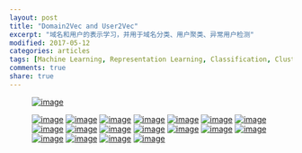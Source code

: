 ```yaml
---
layout: post
title: "Domain2Vec and User2Vec"
excerpt: "域名和用户的表示学习，并用于域名分类、用户聚类、异常用户检测"
modified: 2017-05-12
categories: articles
tags: [Machine Learning, Representation Learning, Classification, Cluster, Anomaly detection]
comments: true
share: true
---
```


<figure>
<a href="../../images/20170320/Slide19.jpg"><img src="../../images/20170320/Slide19.jpg" alt="image"></a>
</figure>
<figure>
<a href="../../images/20170320/Slide20.jpg"><img src="../../images/20170320/Slide20.jpg" alt="image"></a>
<a href="../../images/20170320/Slide21.jpg"><img src="../../images/20170320/Slide21.jpg" alt="image"></a>
<a href="../../images/20170320/Slide22.jpg"><img src="../../images/20170320/Slide22.jpg" alt="image"></a>
<a href="../../images/20170320/Slide23.jpg"><img src="../../images/20170320/Slide23.jpg" alt="image"></a>
<a href="../../images/20170320/Slide24.jpg"><img src="../../images/20170320/Slide24.jpg" alt="image"></a>
<a href="../../images/20170320/Slide25.jpg"><img src="../../images/20170320/Slide25.jpg" alt="image"></a>
<a href="../../images/20170320/Slide26.jpg"><img src="../../images/20170320/Slide26.jpg" alt="image"></a>
<a href="../../images/20170320/Slide27.jpg"><img src="../../images/20170320/Slide27.jpg" alt="image"></a>
<a href="../../images/20170320/Slide28.jpg"><img src="../../images/20170320/Slide28.jpg" alt="image"></a>
<a href="../../images/20170320/Slide29.jpg"><img src="../../images/20170320/Slide29.jpg" alt="image"></a>
<a href="../../images/20170320/Slide30.jpg"><img src="../../images/20170320/Slide30.jpg" alt="image"></a>
<a href="../../images/20170320/Slide31.jpg"><img src="../../images/20170320/Slide31.jpg" alt="image"></a>
<a href="../../images/20170320/Slide32.jpg"><img src="../../images/20170320/Slide32.jpg" alt="image"></a>
<a href="../../images/20170320/Slide33.jpg"><img src="../../images/20170320/Slide33.jpg" alt="image"></a>
<a href="../../images/20170320/Slide34.jpg"><img src="../../images/20170320/Slide34.jpg" alt="image"></a>
<a href="../../images/20170320/Slide35.jpg"><img src="../../images/20170320/Slide35.jpg" alt="image"></a>
<a href="../../images/20170320/Slide36.jpg"><img src="../../images/20170320/Slide36.jpg" alt="image"></a>
<a href="../../images/20170320/Slide37.jpg"><img src="../../images/20170320/Slide37.jpg" alt="image"></a>
</figure>
